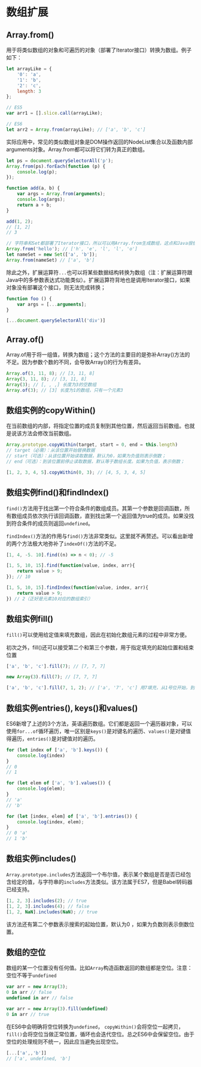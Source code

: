 # 数组扩展

## Array.from()

用于将类似数组的对象和可遍历的对象（部署了Iterator接口）转换为数组。例子如下：

```javascript
let arrayLike = {
    '0': 'a',
    '1': 'b',
    '2': 'c',
    length: 3
};

// ES5
var arr1 = [].slice.call(arrayLike);

// ES6
let arr2 = Array.from(arrayLike); // ['a', 'b', 'c']
```

实际应用中，常见的类似数组对象是DOM操作返回的NodeList集合以及函数内部arguments对象。Array.from都可以将它们转为真正的数组。

```javascript
let ps = document.querySelectorAll('p');
Array.from(ps).forEach(function (p) {
    console.log(p);
});

function add(a, b) {
    var args = Array.from(arguments);
    console.log(args);
    return a + b;
}

add(1, 2);
// [1, 2]
// 3

// 字符串和Set都部署了Iterator接口，所以可以用Array.from生成数组，这点和Java很像
Array.from('hello'); // ['h', 'e', 'l', 'l', 'o']
let nameSet = new Set(['a', 'b']);
Array.from(nameSet) // ['a', 'b']
```

除此之外，扩展运算符`...`也可以将某些数据结构转换为数组（注：扩展运算符跟Java中的多参数表达式功能类似）。扩展运算符背地也是调用Iterator接口，如果对象没有部署这个接口，则无法完成转换；

```javascript
function foo () {
    var args = [...arguments];
}

[...document.querySelectorAll('div')]
```

## Array.of()

Array.of用于将一组值，转换为数组；这个方法的主要目的是弥补Array()方法的不足。因为参数个数的不同，会导致Array()的行为有差异。

```javascript
Array.of(3, 11, 8); // [3, 11, 8]
Array(3, 11, 8); // [3, 11, 8]
Array(3); // [, , ,] 长度为3的空数组
Array.of(3); // [3] 长度为1的数组，只有一个元素3
```

## 数组实例的copyWithin()

在当前数组的内部，将指定位置的成员复制到其他位置，然后返回当前数组。也就是说该方法会修改当前数组。

```javascript
Array.prototype.copyWithin(target, start = 0, end = this.length)
// target（必需）：从该位置开始替换数据
// start（可选）：从该位置开始读取数据，默认为0，如果为负值则表示倒数；
// end（可选）：到该位置前停止读取数据，默认等于数组长度。如果为负值，表示倒数；

[1, 2, 3, 4, 5].copyWithin(0, 3); // [4, 5, 3, 4, 5]
```

## 数组实例find()和findIndex()

`find()`方法用于找出第一个符合条件的数组成员。其第一个参数是回调函数，所有数组成员依次执行该回调函数，直到找出第一个返回值为true的成员。如果没找到符合条件的成员则返回`undefined`。

`findIndex()`方法的作用与`find()`方法非常类似。这里就不再赘述。可以看出新增的两个方法极大地弥补了`indexOf()`方法的不足。

```javascript
[1, 4, -5. 10].find((n) => n < 0); // -5

[1, 5, 10, 15].find(function(value, index, arr){
    return value > 9;
}); // 10

[1, 5, 10, 15].findIndex(function(value, index, arr){
    return value > 9;
}) // 2（正好是元素10对应的数组索引）
```

## 数组实例fill()

`fill()`可以使用给定值来填充数组，因此在初始化数组元素的过程中非常方便。

初次之外，fill()还可以接受第二个和第三个参数，用于指定填充的起始位置和结束位置

```javascript
['a', 'b', 'c'].fill(7); // [7, 7, 7]

new Array(3).fill(7); // [7, 7, 7]

['a', 'b', 'c'].fill(7, 1, 2); // ['a', '7', 'c'] 用7填充，从1号位开始，到2号位结束
```

## 数组实例entries(), keys()和values()

ES6新增了上述的3个方法，英语遍历数组。它们都是返回一个遍历器对象，可以使用`for...of`循环遍历，唯一区别是`keys()`是对键名的遍历、`values()`是对键值得遍历，`entries()`是对键值对的遍历。

```javascript
for (let index of ['a', 'b'].keys()) {
    console.log(index)
}
// 0
// 1

for (let elem of ['a', 'b'].values()) {
    console.log(elem);
}
// 'a'
// 'b'

for (let [index, elem] of ['a', 'b'].entries()) {
    console.log(index, elem);
}
// 0 'a'
// 1 'b'
```

## 数组实例includes()

`Array.prototype.includes`方法返回一个布尔值，表示某个数组是否是否已经包含给定的值，与字符串的`includes`方法类似。该方法属于ES7，但是Babel转码器已经支持。

```javascript
[1, 2, 3].includes(2); // true
[1, 2, 3].includes(4); // false
[1, 2, NaN].includes(NaN); // true
```

该方法还有第二个参数表示搜索的起始位置，默认为0 ，如果为负数则表示倒数位置。

## 数组的空位

数组的某一个位置没有任何值。比如`Array`构造函数返回的数组都是空位。注意：空位不等于`undefined`

```javascript
var arr = new Array(3);
0 in arr // false
undefined in arr // false

var arr = new Array(3).fill(undefined)
0 in arr // true
```

在ES6中会明确将空位转换为`undefined`， `copyWithin()`会将空位一起拷贝，`fill()`会将空位当做正常位置，循环也会迭代空位。总之ES6中会保留空位。由于空位的处理规则不统一，因此应当避免出现空位。

```javascript
[...['a',,'b']]
// ['a', undefined, 'b']
```

